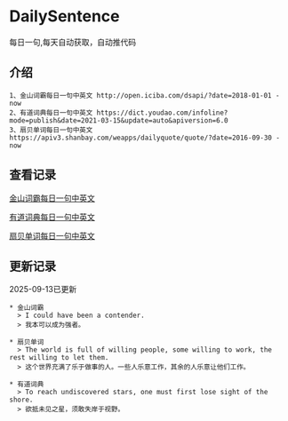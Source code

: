# DailySentence

每日一句,每天自动获取，自动推代码

## 介绍

```
1、金山词霸每日一句中英文 http://open.iciba.com/dsapi/?date=2018-01-01 - now
2、有道词典每日一句中英文 https://dict.youdao.com/infoline?mode=publish&date=2021-03-15&update=auto&apiversion=6.0
3、扇贝单词每日一句中英文 https://apiv3.shanbay.com/weapps/dailyquote/quote/?date=2016-09-30 - now
```

## 查看记录

[金山词霸每日一句中英文](./data/iciba/)

[有道词典每日一句中英文](./data/youdao/)

[扇贝单词每日一句中英文](./data/shanbay/)

## 更新记录
2025-09-13已更新 
```
* 金山词霸
  > I could have been a contender.
  > 我本可以成为强者。

* 扇贝单词
  > The world is full of willing people, some willing to work, the rest willing to let them.
  > 这个世界充满了乐于做事的人。一些人乐意工作，其余的人乐意让他们工作。

* 有道词典
  > To reach undiscovered stars, one must first lose sight of the shore.
  > 欲抵未见之星，须敢失岸于视野。

```
